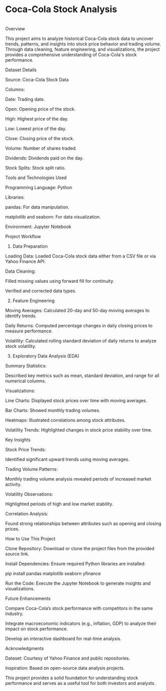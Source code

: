 <h1>Coca-Cola Stock Analysis</h1>
<br>
Overview

This project aims to analyze historical Coca-Cola stock data to uncover trends, patterns, and insights into stock price behavior and trading volume. Through data cleaning, feature engineering, and visualizations, the project provides a comprehensive understanding of Coca-Cola's stock performance.

Dataset Details

Source: Coca-Cola Stock Data

Columns:

Date: Trading date.

Open: Opening price of the stock.

High: Highest price of the day.

Low: Lowest price of the day.

Close: Closing price of the stock.

Volume: Number of shares traded.

Dividends: Dividends paid on the day.

Stock Splits: Stock split ratio.

Tools and Technologies Used

Programming Language: Python

Libraries:

pandas: For data manipulation.

matplotlib and seaborn: For data visualization.

Environment: Jupyter Notebook

Project Workflow

1. Data Preparation

Loading Data: Loaded Coca-Cola stock data either from a CSV file or via Yahoo Finance API.

Data Cleaning:

Filled missing values using forward fill for continuity.

Verified and corrected data types.

2. Feature Engineering

Moving Averages: Calculated 20-day and 50-day moving averages to identify trends.

Daily Returns: Computed percentage changes in daily closing prices to measure performance.

Volatility: Calculated rolling standard deviation of daily returns to analyze stock volatility.

3. Exploratory Data Analysis (EDA)

Summary Statistics:

Described key metrics such as mean, standard deviation, and range for all numerical columns.

Visualizations:

Line Charts: Displayed stock prices over time with moving averages.

Bar Charts: Showed monthly trading volumes.

Heatmaps: Illustrated correlations among stock attributes.

Volatility Trends: Highlighted changes in stock price stability over time.

Key Insights

Stock Price Trends:

Identified significant upward trends using moving averages.

Trading Volume Patterns:

Monthly trading volume analysis revealed periods of increased market activity.

Volatility Observations:

Highlighted periods of high and low market stability.

Correlation Analysis:

Found strong relationships between attributes such as opening and closing prices.

How to Use This Project

Clone Repository:
Download or clone the project files from the provided source link.

Install Dependencies:
Ensure required Python libraries are installed:

pip install pandas matplotlib seaborn yfinance

Run the Code:
Execute the Jupyter Notebook to generate insights and visualizations.

Future Enhancements

Compare Coca-Cola’s stock performance with competitors in the same industry.

Integrate macroeconomic indicators (e.g., inflation, GDP) to analyze their impact on stock performance.

Develop an interactive dashboard for real-time analysis.

Acknowledgments

Dataset: Courtesy of Yahoo Finance and public repositories.

Inspiration: Based on open-source data analysis projects.

This project provides a solid foundation for understanding stock performance and serves as a useful tool for both investors and analysts.

